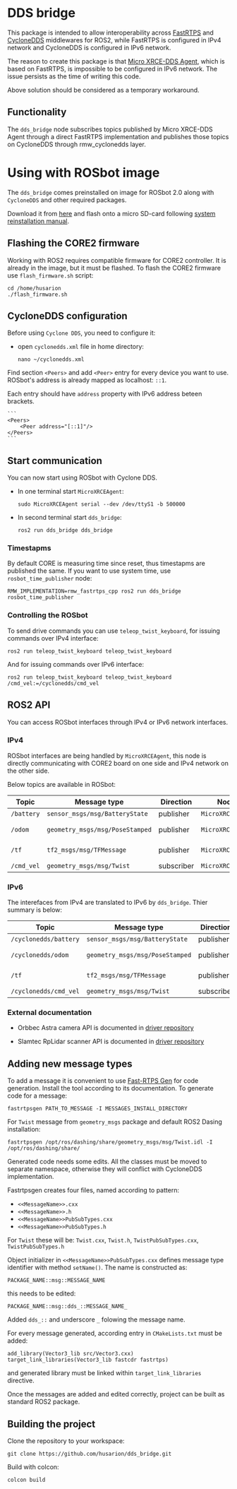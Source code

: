 # DDS bridge

This package is intended to allow interoperability across [FastRTPS](https://github.com/eProsima/Fast-RTPS) and [CycloneDDS](https://github.com/eclipse-cyclonedds/cyclonedds) middlewares for ROS2, while FastRTPS is configured in IPv4 network and CycloneDDS is configured in IPv6 network.

The reason to create this package is that [Micro XRCE-DDS Agent](https://github.com/eProsima/Micro-XRCE-DDS-Agent), which is based on FastRTPS, is impossible to be configured in IPv6 network. The issue persists as the time of writing this code. 

Above solution should be considered as a temporary workaround.

## Functionality

The `dds_bridge` node subscribes topics published by Micro XRCE-DDS Agent through a direct FastRTPS implementation and publishes those topics on CycloneDDS through rmw_cyclonedds layer.

# Using with ROSbot image

The `dds_bridge` comes preinstalled on image for ROSbot 2.0 along with `CycloneDDS` and other required packages.

Download it from [here](https://husarion-files.s3-eu-west-1.amazonaws.com/ros-dashing-arm-2020-03-23.img.tar.gz) and flash onto a micro SD-card following [system reinstallation manual](https://husarion.com/manuals/rosbot-manual/#rosbot-20).

## Flashing the CORE2 firmware

Working with ROS2 requires compatible firmware for CORE2 controller. It is already in the image, but it must be flashed.
To flash the CORE2 firmware use `flash_firmware.sh` script:

```
cd /home/husarion
./flash_firmware.sh
```

## CycloneDDS configuration

Before using `Cyclone DDS`, you need to configure it:

- open `cyclonedds.xml` file in home directory:

    ```
    nano ~/cyclonedds.xml
    ```

Find section `<Peers>` and add `<Peer>` entry for every device you want to use. ROSbot's address is already mapped as localhost: `::1`.

Each entry should have `address` property with IPv6 address beteen brackets.

    ```
    <Peers>
        <Peer address="[::1]"/>
    </Peers>
    ```

## Start communication

You can now start using ROSbot with Cyclone DDS.
- In one terminal start `MicroXRCEAgent`:
    ```
    sudo MicroXRCEAgent serial --dev /dev/ttyS1 -b 500000
    ```
- In second terminal start `dds_bridge`:
    ```
    ros2 run dds_bridge dds_bridge
    ```

### Timestapms

By default CORE is measuring time since reset, thus timestapms are published the same.
If you want to use system time, use `rosbot_time_publisher` node:

```
RMW_IMPLEMENTATION=rmw_fastrtps_cpp ros2 run dds_bridge rosbot_time_publisher
```

### Controlling the ROSbot

To send drive commands you can use `teleop_twist_keyboard`, for issuing commands over IPv4 interface:

```
ros2 run teleop_twist_keyboard teleop_twist_keyboard
```

And for issuing commands over IPv6 interface:

```
ros2 run teleop_twist_keyboard teleop_twist_keyboard /cmd_vel:=/cyclonedds/cmd_vel
```

## ROS2 API

You can access ROSbot interfaces through IPv4 or IPv6 network interfaces.

### IPv4

ROSbot interfaces are being handled by `MicroXRCEAgent`, this node is directly communicating with CORE2 board on one side and IPv4 network on the other side.

Below topics are available in ROSbot:

| Topic | Message type | Direction | Node |&nbsp;&nbsp;&nbsp;&nbsp;&nbsp;&nbsp;&nbsp;&nbsp;&nbsp;&nbsp;&nbsp;&nbsp;Description&nbsp;&nbsp;&nbsp;&nbsp;&nbsp;&nbsp;&nbsp;&nbsp;|
| --- | --- | --- | --- | --- |
| `/battery` | `sensor_msgs/msg/BatteryState` | publisher | `MicroXRCEAgent` | Battery voltage |
| `/odom` | `geometry_msgs/msg/PoseStamped` | publisher | `MicroXRCEAgent` | Odometry based on wheel encoders |
| `/tf` | `tf2_msgs/msg/TFMessage` | publisher | `MicroXRCEAgent` | ROSbot position based on wheel encoders |
| `/cmd_vel` | `geometry_msgs/msg/Twist` | subscriber | `MicroXRCEAgent` | Velocity commands |

### IPv6

The interefaces from IPv4 are translated to IPv6 by `dds_bridge`. Thier summary is below:

| Topic | Message type | Direction | Node |&nbsp;&nbsp;&nbsp;&nbsp;&nbsp;&nbsp;&nbsp;&nbsp;&nbsp;&nbsp;&nbsp;&nbsp;Description&nbsp;&nbsp;&nbsp;&nbsp;&nbsp;&nbsp;&nbsp;&nbsp;|
| --- | --- | --- | --- | --- |
| `/cyclonedds/battery` | `sensor_msgs/msg/BatteryState` | publisher | `dds_bridge` | Battery voltage |
| `/cyclonedds/odom` | `geometry_msgs/msg/PoseStamped` | publisher | `dds_bridge` | Odometry based on wheel encoders |
| `/tf` | `tf2_msgs/msg/TFMessage` | publisher | `dds_bridge` | ROSbot position based on wheel encoders |
| `/cyclonedds/cmd_vel` | `geometry_msgs/msg/Twist` | subscriber | `dds_bridge` | Velocity commands |

### External documentation

 - Orbbec Astra camera API is documented in [driver repository](https://github.com/lukaszmitka/ros_astra_camera)

 - Slamtec RpLidar scanner API is documented in [driver repository](https://github.com/lukaszmitka/rplidar_ros)



## Adding new message types

To add a message it is convenient to use [Fast-RTPS Gen](https://github.com/eProsima/Fast-RTPS-Gen) for code generation.
Install the tool according to its documentation.
To generate code for a message:
```
fastrtpsgen PATH_TO_MESSAGE -I MESSAGES_INSTALL_DIRECTORY
```

For `Twist` message from `geometry_msgs` package and default ROS2 Dasing installation:

```
fastrtpsgen /opt/ros/dashing/share/geometry_msgs/msg/Twist.idl -I /opt/ros/dashing/share/
```

Generated code needs some edits.
All the classes must be moved to separate namespace, otherwise they will conflict with CycloneDDS implementation.

Fastrtpsgen creates four files, named according to pattern:
- `<<MessageName>>.cxx`
- `<<MessageName>>.h`
- `<<MessageName>>PubSubTypes.cxx`
- `<<MessageName>>PubSubTypes.h`

For `Twist` these will be: `Twist.cxx`, `Twist.h`, `TwistPubSubTypes.cxx`, `TwistPubSubTypes.h`

Object initializer in `<<MessageName>>PubSubTypes.cxx` defines message type identifier with method `setName()`. The name is constructed as:
```
PACKAGE_NAME::msg::MESSAGE_NAME
```
this needs to be edited:

```
PACKAGE_NAME::msg::dds_::MESSAGE_NAME_
```

Added `dds_::` and underscore `_` folowing the message name.

For every message generated, according entry in `CMakeLists.txt` must be added:

```
add_library(Vector3_lib src/Vector3.cxx)
target_link_libraries(Vector3_lib fastcdr fastrtps)
``` 

and generated library must be linked within `target_link_libraries` directive.

Once the messages are added and edited correctly, project can be built as standard ROS2 package.

## Building the project

Clone the repository to your workspace:

```
git clone https://github.com/husarion/dds_bridge.git
```

Build with colcon:

```
colcon build
```